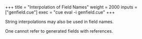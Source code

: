 +++
title = "Interpolation of Field Names"
weight = 2000
inputs = ["genfield.cue"]
exec = "cue eval -i genfield.cue"
+++

String interpolations may also be used in field names.

One cannot refer to generated fields with references.

